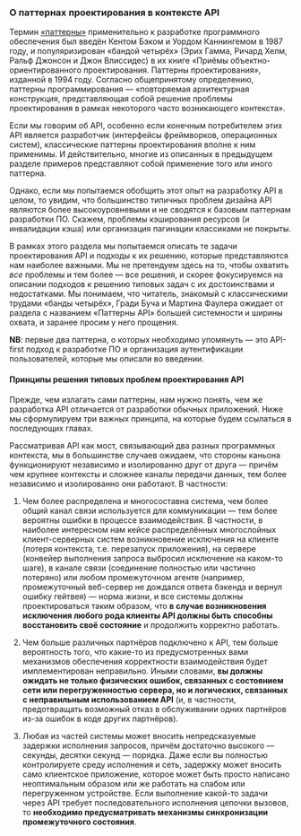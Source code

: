 ### О паттернах проектирования в контексте API

Термин [«паттерны»](https://en.wikipedia.org/wiki/Software_design_pattern#History) применительно к разработке программного обеспечения был введён Кентом Бэком и Уордом Каннингемом в 1987 году, и популяризирован «бандой четырёх» (Эрих Гамма, Ричард Хелм, Ральф Джонсон и Джон Влиссидес) в их книге «Приёмы объектно-ориентированного проектирования. Паттерны проектирования», изданной в 1994 году. Согласно общепринятому определению, паттерны программирования — «повторяемая архитектурная конструкция, представляющая собой решение проблемы проектирования в рамках некоторого часто возникающего контекста».

Если мы говорим об API, особенно если конечным потребителем этих API является разработчик (интерфейсы фреймворков, операционных систем), классические паттерны проектирования вполне к ним применимы. И действительно, многие из описанных в предыдущем разделе примеров представляют собой применение того или иного паттерна.

Однако, если мы попытаемся обобщить этот опыт на разработку API в целом, то увидим, что большинство типичных проблем дизайна API являются более высокоуровневыми и не сводятся к базовым паттернам разработки ПО. Скажем, проблемы кэширования ресурсов (и инвалидации кэша) или организация пагинации классиками не покрыты.

В рамках этого раздела мы попытаемся описать те задачи проектирования API и подходы к их решению, которые представляются нам наиболее важными. Мы не претендуем здесь на то, чтобы охватить *все* проблемы и тем более — все решения, и скорее фокусируемся на описании подходов к решению типовых задач с их достоинствами и недостатками. Мы понимаем, что читатель, знакомый с классическими трудами «банды четырёх», Гради Буча и Мартина Фаулера ожидает от раздела с названием «Паттерны API» большей системности и ширины охвата, и заранее просим у него прощения.

**NB**: первые два паттерна, о которых необходимо упомянуть — это API-first подход к разработке ПО и организация аутентификации пользователей, которые мы описали во введении.

#### Принципы решения типовых проблем проектирования API

Прежде, чем излагать сами паттерны, нам нужно понять, чем же разработка API отличается от разработки обычных приложений. Ниже мы сформулируем три важных принципа, на которые будем ссылаться в последующих главах.

Рассматривая API как мост, связывающий два разных программных контекста, мы в большинстве случаев ожидаем, что стороны каньона функционируют независимо и изолированно друг от друга — причём чем крупнее контексты и сложнее каналы передачи данных, тем более независимо и изолированно они работают. В частности:

  1. Чем более распределена и многосоставна система, чем более общий канал связи используется для коммуникации — тем более вероятны ошибки в процессе взаимодействия. В частности, в наиболее интересном нам кейсе распределённых многослойных клиент-серверных систем возникновение исключения на клиенте (потеря контекста, т.е. перезапуск приложения), на сервере (конвейер выполнения запроса выбросил исключение на каком-то шаге), в канале связи (соединение полностью или частично потеряно) или любом промежуточном агенте (например, промежуточный веб-сервер не дождался ответа бэкенда и вернул ошибку гейтвея) — норма жизни, и все системы должны проектироваться таким образом, что **в случае возникновения исключения любого рода клиенты API должны быть способны восстановить своё состояние** и продолжить корректно работать.

  2. Чем больше различных партнёров подключено к API, тем больше вероятность того, что какие-то из предусмотренных вами механизмов обеспечения корректности взаимодействия будет имплементирован неправильно. Иными словами, **вы должны ожидать не только физических ошибок, связанных с состоянием сети или перегруженностью сервера, но и логических, связанных с неправильным использованием API** (и, в частности, предотвращать возможный отказ в обслуживании одних партнёров из-за ошибок в коде других партнёров).

  3. Любая из частей системы может вносить непредсказуемые задержки исполнения запросов, причём достаточно высокого — секунды, десятки секунд — порядка. Даже если вы полностью контролируете среду исполнения и сеть, задержку может вносить само клиентское приложение, которое может быть просто написано неоптимальным образом или же работать на слабом или перегруженном устройстве. Если выполнение какой-то задачи через API требует последовательного исполнения цепочки вызовов, то **необходимо предусматривать механизмы синхронизации промежуточного состояния**.
